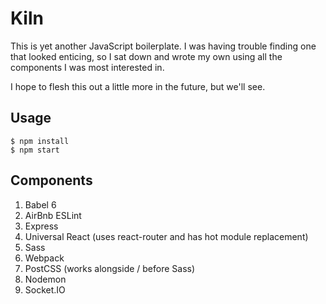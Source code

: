 # Kiln

This is yet another JavaScript boilerplate. I was having trouble finding one that looked enticing, so I sat down and wrote my own using all the components I was most interested in.

I hope to flesh this out a little more in the future, but we'll see.

## Usage

```
$ npm install
$ npm start
```

## Components

1. Babel 6
2. AirBnb ESLint
3. Express
4. Universal React (uses react-router and has hot module replacement)
5. Sass
6. Webpack
8. PostCSS (works alongside / before Sass)
11. Nodemon
12. Socket.IO
